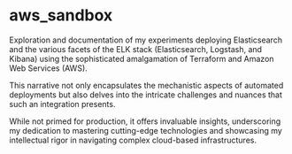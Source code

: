 # aws_sandbox
Exploration and documentation of my experiments deploying Elasticsearch and the various facets of the ELK stack (Elasticsearch, Logstash, and Kibana) using the sophisticated amalgamation of Terraform and Amazon Web Services (AWS).

This narrative not only encapsulates the mechanistic aspects of automated deployments but also delves into the intricate challenges and nuances that such an integration presents.

While not primed for production, it offers invaluable insights, underscoring my dedication to mastering cutting-edge technologies and showcasing my intellectual rigor in navigating complex cloud-based infrastructures.
